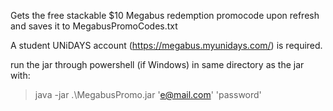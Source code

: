 Gets the free stackable $10 Megabus redemption promocode upon refresh and saves it to MegabusPromoCodes.txt

A student UNiDAYS account (https://megabus.myunidays.com/) is required.

run the jar through powershell (if Windows) in same directory as the jar with:

> java -jar .\MegabusPromo.jar 'e@mail.com' 'password'
